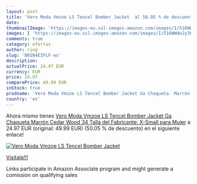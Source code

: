 ```yaml
---
layout: post
title: 'Vero Moda Vmzoe LS Tencel Bomber Jacket  al 50.05 % de descuento'
date: 
thumbnailImage: 'https://images-eu.ssl-images-amazon.com/images/I/516WWdwJy3L._SL200_.jpg'
images: [ 'https://images-eu.ssl-images-amazon.com/images/I/516WWdwJy3L._SL200_.jpg' ]
comments: true
category: ofertas
author: ring
slug: 'B01N4EIFLF-es'
description:
actualPrice: 24.97 EUR
currency: EUR
price: 24.97
comparePrice: 49.99 EUR
inStock: true
prodname: 'Vero Moda Vmzoe LS Tencel Bomber Jacket Ga Chaqueta  Marrón  Cedar Wood   34  Talla del Fabricante: X-Small  para Mujer'
country: 'es'
---
```


Ahora mismo tienes [Vero Moda Vmzoe LS Tencel Bomber Jacket Ga Chaqueta  Marrón  Cedar Wood   34  Talla del Fabricante: X-Small  para Mujer](https://www.amazon.es/dp/B01N4EIFLF/?tag=tolees-21) a 24.97 EUR (original: 49.99 EUR) (50.05 %  de descuento) en el siguiente enlace!

[![Vero Moda Vmzoe LS Tencel Bomber Jacket ](https://images-eu.ssl-images-amazon.com/images/I/516WWdwJy3L._SL200_.jpg)](https://www.amazon.es/dp/B01N4EIFLF/?tag=tolees-21)

[Visítala!!!](https://www.amazon.es/dp/B01N4EIFLF/?tag=tolees-21)

Links participate in Amazon Associate program and might generate a comission on qualifying sales
